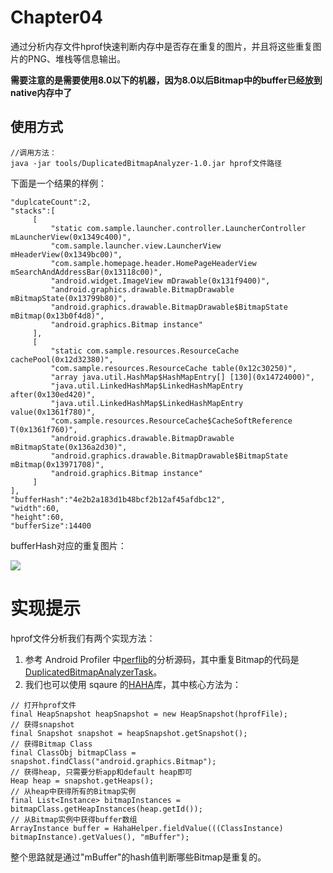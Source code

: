 # Chapter04
通过分析内存文件hprof快速判断内存中是否存在重复的图片，并且将这些重复图片的PNG、堆栈等信息输出。

**需要注意的是需要使用8.0以下的机器，因为8.0以后Bitmap中的buffer已经放到native内存中了**


## 使用方式

```
//调用方法：
java -jar tools/DuplicatedBitmapAnalyzer-1.0.jar hprof文件路径

```


下面是一个结果的样例：
```
"duplcateCount":2,
"stacks":[
     [
         "static com.sample.launcher.controller.LauncherController mLauncherView(0x1349c400)",
         "com.sample.launcher.view.LauncherView mHeaderView(0x1349bc00)",
         "com.sample.homepage.header.HomePageHeaderView mSearchAndAddressBar(0x13118c00)",
         "android.widget.ImageView mDrawable(0x131f9400)",
         "android.graphics.drawable.BitmapDrawable mBitmapState(0x13799b80)",
         "android.graphics.drawable.BitmapDrawable$BitmapState mBitmap(0x13b0f4d8)",
         "android.graphics.Bitmap instance"
     ],
     [
         "static com.sample.resources.ResourceCache cachePool(0x12d32380)",
         "com.sample.resources.ResourceCache table(0x12c30250)",
         "array java.util.HashMap$HashMapEntry[] [130](0x14724000)",
         "java.util.LinkedHashMap$LinkedHashMapEntry after(0x130ed420)",
         "java.util.LinkedHashMap$LinkedHashMapEntry value(0x1361f780)",
         "com.sample.resources.ResourceCache$CacheSoftReference T(0x1361f760)",
         "android.graphics.drawable.BitmapDrawable mBitmapState(0x136a2d30)",
         "android.graphics.drawable.BitmapDrawable$BitmapState mBitmap(0x13971708)",
         "android.graphics.Bitmap instance"
     ]
],
"bufferHash":"4e2b2a183d1b48bcf2b12af45afdbc12",
"width":60,
"height":60,
"bufferSize":14400
```

bufferHash对应的重复图片：

![](doc/4e2b2a183d1b48bcf2b12af45afdbc12.png)


实现提示
====
hprof文件分析我们有两个实现方法：

1. 参考 Android Profiler 中[perflib](https://android.googlesource.com/platform/tools/base/+/studio-master-dev/perflib/src/main/java/com/android/tools/perflib)的分析源码，其中重复Bitmap的代码是[DuplicatedBitmapAnalyzerTask](https://android.googlesource.com/platform/tools/base/+/studio-master-dev/perflib/src/main/java/com/android/tools/perflib/heap/memoryanalyzer/DuplicatedBitmapAnalyzerTask.java)。
2. 我们也可以使用 sqaure 的[HAHA](https://github.com/square/haha)库，其中核心方法为：

```
// 打开hprof文件
final HeapSnapshot heapSnapshot = new HeapSnapshot(hprofFile);
// 获得snapshot
final Snapshot snapshot = heapSnapshot.getSnapshot();
// 获得Bitmap Class
final ClassObj bitmapClass = snapshot.findClass("android.graphics.Bitmap");
// 获得heap, 只需要分析app和default heap即可
Heap heap = snapshot.getHeaps();
// 从heap中获得所有的Bitmap实例
final List<Instance> bitmapInstances = bitmapClass.getHeapInstances(heap.getId());
// 从Bitmap实例中获得buffer数组
ArrayInstance buffer = HahaHelper.fieldValue(((ClassInstance) bitmapInstance).getValues(), "mBuffer");
```

整个思路就是通过"mBuffer"的hash值判断哪些Bitmap是重复的。

